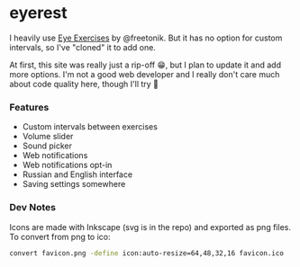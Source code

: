 # eyerest

I heavily use [Eye Exercises](http://eye.freetonik.com/) by @freetonik. But it has no option for custom intervals, so I've "cloned" it to add one. 

At first, this site was really just a rip-off :grin:, but I plan to update it and add more options. I'm not a good web developer and I really don't care much about code quality here, though I'll try :angel:

### Features 
* Custom intervals between exercises
* Volume slider
* Sound picker
* Web notifications
* Web notifications opt-in
* Russian and English interface
* Saving settings somewhere

### Dev Notes
Icons are made with Inkscape (svg is in the repo) and exported as png files. To convert from png to ico:

```bash
convert favicon.png -define icon:auto-resize=64,48,32,16 favicon.ico
```
